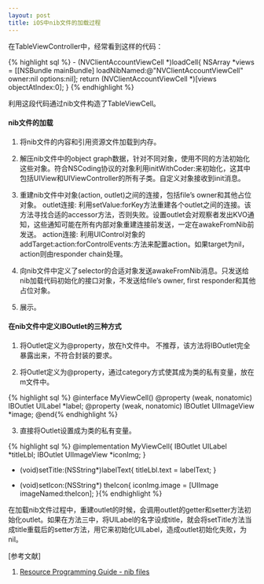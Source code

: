 ```yaml
---
layout: post
title: iOS中nib文件的加载过程
---
```


在TableViewController中，经常看到这样的代码：

{% highlight sql %}
	- (NVClientAccountViewCell *)loadCell{
    NSArray *views = [[NSBundle mainBundle] loadNibNamed:@"NVClientAccountViewCell" owner:nil options:nil];
    return (NVClientAccountViewCell *)[views objectAtIndex:0];
} {% endhighlight %}

利用这段代码通过nib文件构造了TableViewCell。


#### nib文件的加载

1. 将nib文件的内容和引用资源文件加载到内存。

2. 解压nib文件中的object graph数据，针对不同对象，使用不同的方法初始化这些对象。符合NSCoding协议的对象利用initWithCoder:来初始化，这其中包括UIView和UIViewController的所有子类。自定义对象接收到init消息。

3. 重建nib文件中对象(action, outlet)之间的连接，包括file’s owner和其他占位对象。
outlet连接: 利用setValue:forKey方法重建各个outlet之间的连接。该方法寻找合适的accessor方法，否则失败。设置outlet会对观察者发出KVO通知，这些通知可能在所有内部对象重建连接前发送，一定在awakeFromNib前发送。
action连接: 利用UIControl对象的addTarget:action:forControlEvents:方法来配置action。如果target为nil，action则由responder chain处理。

4. 向nib文件中定义了selector的合适对象发送awakeFromNib消息。只发送给nib加载代码初始化的接口对象，不发送给file’s owner, first responder和其他占位对象。

5. 展示。


#### 在nib文件中定义IBOutlet的三种方式

1. 将Outlet定义为@property，放在h文件中。
不推荐，该方法将IBOutlet完全暴露出来，不符合封装的要求。

2. 将Outlet定义为@property，通过category方式使其成为类的私有变量，放在m文件中。

{% highlight sql %}
@interface MyViewCell()
@property (weak, nonatomic) IBOutlet UILabel *label;
@property (weak, nonatomic) IBOutlet UIImageView *image;
@end{% endhighlight %}

3. 直接将Outlet设置成为类的私有变量。

{% highlight sql %}
@implementation MyViewCell{
     IBOutlet UILabel *titleLbl;
     IBOutlet UIImageView *iconImg;
}

- (void)setTitle:(NSString*)labelText{
    titleLbl.text = labelText;
}

- (void)setIcon:(NSString*) theIcon{
    iconImg.image = [UIImage imageNamed:theIcon];
}{% endhighlight %}

在加载nib文件过程中，重建outlet的时候，会调用outlet的getter和setter方法初始化outlet。如果在方法三中，将UILabel的名字设成title，就会将setTitle方法当成title重载后的setter方法，用它来初始化UILabel，造成outlet初始化失败，为nil。


[参考文献]

1. [Resource Programming Guide - nib files](https://developer.apple.com/library/ios/documentation/Cocoa/Conceptual/LoadingResources/CocoaNibs/CocoaNibs.html)


